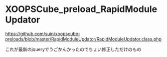 XOOPSCube_preload_RapidModuleUpdator
====================================
https://github.com/suin/xoopscube-preloads/blob/master/RapidModuleUpdator/RapidModuleUpdator.class.php

これが最新のjqueryでうごかんかったのでちょい修正しただけのもの
